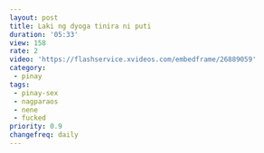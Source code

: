 ```yaml
---
layout: post
title: Laki ng dyoga tinira ni puti
duration: '05:33'
view: 158
rate: 2
video: 'https://flashservice.xvideos.com/embedframe/26889059'
category: 
 - pinay
tags: 
 - pinay-sex
 - nagparaos
 - nene
 - fucked
priority: 0.9
changefreq: daily
---
```

